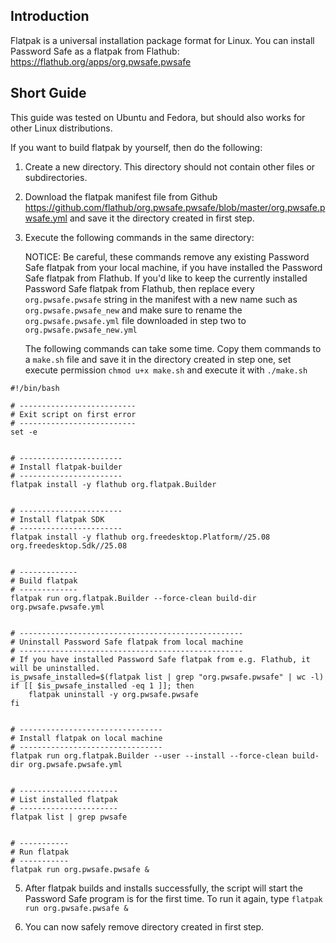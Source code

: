 ## Introduction
Flatpak is a universal installation package format for Linux. You can install Password Safe as a flatpak from Flathub: https://flathub.org/apps/org.pwsafe.pwsafe

## Short Guide
This guide was tested on Ubuntu and Fedora, but should also works for other Linux distributions.

If you want to build flatpak by yourself, then do the following:
1. Create a new directory. This directory should not contain other files or subdirectories.
2. Download the flatpak manifest file from Github https://github.com/flathub/org.pwsafe.pwsafe/blob/master/org.pwsafe.pwsafe.yml and save it the directory created in first step.
3. Execute the following commands in the same directory:

   NOTICE: Be careful, these commands remove any existing Password Safe flatpak from your local machine, if you have installed the Password Safe flatpak from Flathub. If you'd like to keep the currently installed Password Safe flatpak from Flathub, then replace every `org.pwsafe.pwsafe` string in the manifest with a new name such as `org.pwsafe.pwsafe_new` and make sure to rename the `org.pwsafe.pwsafe.yml` file downloaded in step two to `org.pwsafe.pwsafe_new.yml`
   
   The following commands can take some time. Copy them commands to a `make.sh` file and save it in the directory created in step one, set execute permission `chmod u+x make.sh` and execute it with `./make.sh`

```
#!/bin/bash

# --------------------------
# Exit script on first error
# --------------------------
set -e


# -----------------------
# Install flatpak-builder
# -----------------------
flatpak install -y flathub org.flatpak.Builder


# -----------------------
# Install flatpak SDK
# -----------------------
flatpak install -y flathub org.freedesktop.Platform//25.08 org.freedesktop.Sdk//25.08


# -------------
# Build flatpak
# -------------
flatpak run org.flatpak.Builder --force-clean build-dir org.pwsafe.pwsafe.yml


# --------------------------------------------------
# Uninstall Password Safe flatpak from local machine
# --------------------------------------------------
# If you have installed Password Safe flatpak from e.g. Flathub, it will be uninstalled.
is_pwsafe_installed=$(flatpak list | grep "org.pwsafe.pwsafe" | wc -l)
if [[ $is_pwsafe_installed -eq 1 ]]; then
    flatpak uninstall -y org.pwsafe.pwsafe
fi


# --------------------------------
# Install flatpak on local machine
# --------------------------------
flatpak run org.flatpak.Builder --user --install --force-clean build-dir org.pwsafe.pwsafe.yml


# ----------------------
# List installed flatpak
# ----------------------
flatpak list | grep pwsafe


# -----------
# Run flatpak
# -----------
flatpak run org.pwsafe.pwsafe &
```

5. After flatpak builds and installs successfully, the script will start the Password Safe program is for the first time. To run it again, type `flatpak run org.pwsafe.pwsafe &`

6. You can now safely remove directory created in first step.
